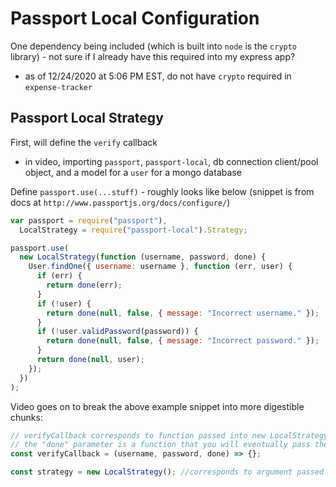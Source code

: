 # Passport Local Configuration

One dependency being included (which is built into `node` is the `crypto` library) - not sure if I already have this required into my express app?

- as of 12/24/2020 at 5:06 PM EST, do not have `crypto` required in `expense-tracker`

## Passport Local Strategy

First, will define the `verify` callback

- in video, importing `passport`, `passport-local`, db connection client/pool object, and a model for a `user` for a mongo database

Define `passport.use(...stuff)` - roughly looks like below (snippet is from docs at `http://www.passportjs.org/docs/configure/`)

```js
var passport = require("passport"),
  LocalStrategy = require("passport-local").Strategy;

passport.use(
  new LocalStrategy(function (username, password, done) {
    User.findOne({ username: username }, function (err, user) {
      if (err) {
        return done(err);
      }
      if (!user) {
        return done(null, false, { message: "Incorrect username." });
      }
      if (!user.validPassword(password)) {
        return done(null, false, { message: "Incorrect password." });
      }
      return done(null, user);
    });
  })
);
```

Video goes on to break the above example snippet into more digestible chunks:

```js
// verifyCallback corresponds to function passed into new LocalStrategy instantiation
// the "done" parameter is a function that you will eventually pass the results of authenticating a user to
const verifyCallback = (username, password, done) => {};

const strategy = new LocalStrategy(); //corresponds to argument passed to passport.use seen above
```
